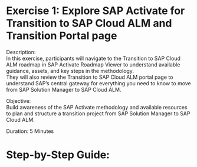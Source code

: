 # Exercise 1: Explore SAP Activate for Transition to SAP Cloud ALM and Transition Portal page
Description: <br>
In this exercise, participants will navigate to the Transition to SAP Cloud ALM roadmap in SAP Activate Roadmap Viewer to understand available guidance, assets, and key steps in the methodology.<br>
They will also review the Transition to SAP Cloud ALM portal page to understand SAP’s central gateway for everything you need to know to move from SAP Solution Manager to SAP Cloud ALM.<br>

Objective: <br>
Build awareness of the SAP Activate methodology and available resources to plan and structure a transition project from SAP Solution Manager to SAP Cloud ALM. <br>

Duration: 5 Minutes<br>

# Step-by-Step Guide:
